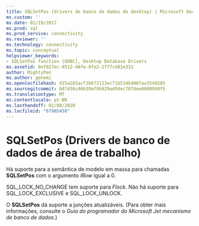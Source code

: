 ```yaml
---
title: SQLSetPos (drivers de banco de dados de desktop) | Microsoft Docs
ms.custom: ''
ms.date: 01/19/2017
ms.prod: sql
ms.prod_service: connectivity
ms.reviewer: ''
ms.technology: connectivity
ms.topic: conceptual
helpviewer_keywords:
- SQLSetPos function [ODBC], Desktop Database Drivers
ms.assetid: 8ef027ec-8512-48fe-8fe2-2ff7cd81e331
author: MightyPen
ms.author: genemi
ms.openlocfilehash: d35a282acf3b672113ec71b534b4087aa3549285
ms.sourcegitcommit: b87d36c46b39af8b929ad94ec707dee8800950f5
ms.translationtype: MT
ms.contentlocale: pt-BR
ms.lasthandoff: 02/08/2020
ms.locfileid: "67905458"
---
```

# <a name="sqlsetpos-desktop-database-drivers"></a>SQLSetPos (Drivers de banco de dados de área de trabalho)
Há suporte para a semântica de modelo em massa para chamadas **SQLSetPos** com o argumento *IRow* igual a 0.  
  
 SQL_LOCK_NO_CHANGE tem suporte para *Flock*. Não há suporte para SQL_LOCK_EXCLUSIVE e SQL_LOCK_UNLOCK.  
  
 O **SQLSetPos** dá suporte a junções atualizáveis. (Para obter mais informações, consulte o *Guia do programador do Microsoft Jet mecanismo de banco de dados*.)
